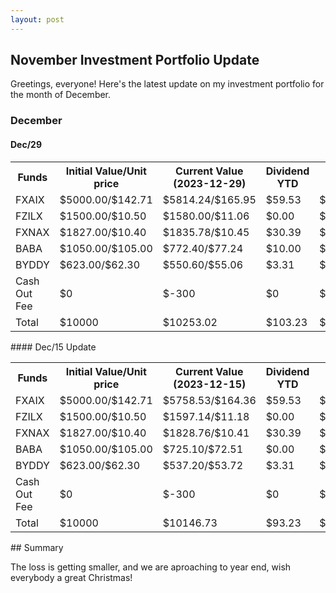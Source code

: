 ```yaml
---
layout: post
---
```


## November Investment Portfolio Update

Greetings, everyone! Here's the latest update on my investment portfolio for the month of December.


### December

#### Dec/29 
<table style="width:100%">
  <tr>
    <th> Funds </th>
    <th> Initial Value/Unit price </th>
    <th> Current Value (2023-12-29) </th>
    <th> Dividend YTD </th>
    <th> Gain </th>
  </tr>
  <tr>
    <td> FXAIX </td>
    <td> $5000.00/$142.71 </td>
    <td> $5814.24/$165.95 </td>
    <td> $59.53 </td>
    <td> $873.76 </td>
  </tr>
  <tr>
    <td> FZILX </td>
    <td> $1500.00/$10.50 </td>
    <td> $1580.00/$11.06 </td>
    <td> $0.00 </td>
    <td> $80.00 </td>
  </tr>
  <tr>
    <td> FXNAX </td>
    <td> $1827.00/$10.40 </td>
    <td> $1835.78/$10.45 </td>
    <td> $30.39 </td>
    <td> $39.18 </td>
  </tr>
  <tr>
    <td> BABA </td>
    <td> $1050.00/$105.00 </td>
    <td> $772.40/$77.24 </td>
    <td> $10.00 </td>
    <td> $-267.60 </td>
  </tr>
  <tr>
    <td> BYDDY </td>
    <td> $623.00/$62.30 </td>
    <td> $550.60/$55.06 </td>
    <td> $3.31 </td>
    <td> $-69.09 </td>
  </tr>
  <tr>
    <td> Cash Out Fee </td>
    <td> $0 </td>
    <td> $-300 </td>
    <td> $0 </td>
    <td> $-300 </td>
  </tr>
  <tr>
    <td> Total </td>
    <td> $10000 </td>
    <td> $10253.02 </td>
    <td> $103.23 </td>
    <td> $56.25 </td>
  </tr>
</table>
#### Dec/15 Update
 
<table style="width:100%">
  <tr>
    <th> Funds </th>
    <th> Initial Value/Unit price </th>
    <th> Current Value (2023-12-15) </th>
    <th> Dividend YTD </th>
    <th> Gain </th>
  </tr>
  <tr>
    <td> FXAIX </td>
    <td> $5000.00/$142.71 </td>
    <td> $5758.53/$164.36 </td>
    <td> $59.53 </td>
    <td> $818.06 </td>
  </tr>
  <tr>
    <td> FZILX </td>
    <td> $1500.00/$10.50 </td>
    <td> $1597.14/$11.18 </td>
    <td> $0.00 </td>
    <td> $97.14 </td>
  </tr>
  <tr>
    <td> FXNAX </td>
    <td> $1827.00/$10.40 </td>
    <td> $1828.76/$10.41 </td>
    <td> $30.39 </td>
    <td> $32.15 </td>
  </tr>
  <tr>
    <td> BABA </td>
    <td> $1050.00/$105.00 </td>
    <td> $725.10/$72.51 </td>
    <td> $0.00 </td>
    <td> $-324.90 </td>
  </tr>
  <tr>
    <td> BYDDY </td>
    <td> $623.00/$62.30 </td>
    <td> $537.20/$53.72 </td>
    <td> $3.31 </td>
    <td> $-82.49 </td>
  </tr>
  <tr>
    <td> Cash Out Fee </td>
    <td> $0 </td>
    <td> $-300 </td>
    <td> $0 </td>
    <td> $-300 </td>
  </tr>
  <tr>
    <td> Total </td>
    <td> $10000 </td>
    <td> $10146.73 </td>
    <td> $93.23 </td>
    <td> $-60.04 </td>
  </tr>
</table>
## Summary

The loss is getting smaller, and we are aproaching to year end, wish everybody a great Christmas! 




 



